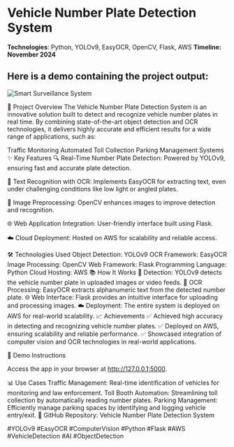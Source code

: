 # **Vehicle Number Plate Detection System**

**Technologies**: Python, YOLOv9, EasyOCR, OpenCV, Flask, AWS
**Timeline: November 2024**

## **Here is a demo containing the project output:**
![Smart Surveillance System](https://github.com/Supun-Dissanayaka/Vehicle-Number-plate-Detecter-using-YOLOv9-and-Easy-OCR/blob/main/output_.gif?raw=true)


🚗 Project Overview
The Vehicle Number Plate Detection System is an innovative solution built to detect and recognize vehicle number plates in real time. By combining state-of-the-art object detection and OCR technologies, it delivers highly accurate and efficient results for a wide range of applications, such as:

Traffic Monitoring
Automated Toll Collection
Parking Management Systems
✨ Key Features
🔍 Real-Time Number Plate Detection:
Powered by YOLOv9, ensuring fast and accurate plate detection.

📝 Text Recognition with OCR:
Implements EasyOCR for extracting text, even under challenging conditions like low light or angled plates.

📸 Image Preprocessing:
OpenCV enhances images to improve detection and recognition.

🌐 Web Application Integration:
User-friendly interface built using Flask.

☁️ Cloud Deployment:
Hosted on AWS for scalability and reliable access.

🛠️ Technologies Used
Object Detection: YOLOv9
OCR Framework: EasyOCR
Image Processing: OpenCV
Web Framework: Flask
Programming Language: Python
Cloud Hosting: AWS
📚 How It Works
🔎 Detection: YOLOv9 detects the vehicle number plate in uploaded images or video feeds.
📝 OCR Processing: EasyOCR extracts alphanumeric text from the detected number plate.
🌐 Web Interface: Flask provides an intuitive interface for uploading and processing images.
☁️ Deployment: The entire system is deployed on AWS for real-world scalability.
📈 Achievements
✅ Achieved high accuracy in detecting and recognizing vehicle number plates.
✅ Deployed on AWS, ensuring scalability and reliable performance.
✅ Showcased integration of computer vision and OCR technologies in real-world applications.

🚀 Demo Instructions

Access the app in your browser at http://127.0.0.1:5000.

📊 Use Cases
Traffic Management: Real-time identification of vehicles for monitoring and law enforcement.
Toll Booth Automation: Streamlining toll collection by automatically reading number plates.
Parking Management: Efficiently manage parking spaces by identifying and logging vehicle entry/exit.
🔗 GitHub Repository: Vehicle Number Plate Detection System

#YOLOv9 #EasyOCR #ComputerVision #Python #Flask #AWS #VehicleDetection #AI #ObjectDetection

